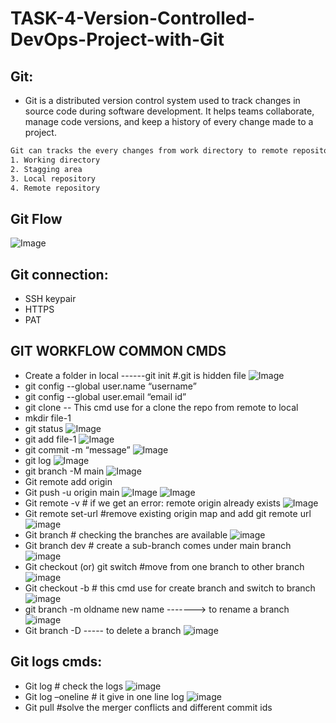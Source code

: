# TASK-4-Version-Controlled-DevOps-Project-with-Git
## Git:
- Git is a distributed version control system used to track changes in source code during software 
development. It helps teams collaborate, manage code versions, and keep a history of every change made to a 
project.
```sh
Git can tracks the every changes from work directory to remote repository. 
1. Working directory 
2. Stagging area  
3. Local repository 
4. Remote repository
```
## Git Flow
![Image](https://github.com/user-attachments/assets/7fde12db-c42e-427c-a9ed-5490c508eeb2)
## Git connection:

- SSH keypair
- HTTPS
- PAT
## GIT WORKFLOW COMMON CMDS
- Create a folder in local ------git init  #.git is hidden file
![Image](https://github.com/user-attachments/assets/d15dc7f3-78f6-4d0a-800e-dc6a7057624f)
- git config  --global user.name “username”
- git config  --global user.email “email id”
- git clone  -- This cmd use for a clone the repo from remote to local
- mkdir file-1
- git status
![Image](https://github.com/user-attachments/assets/14a86b98-4324-4995-b1fd-8ceb8555191a)
- git add file-1
![Image](https://github.com/user-attachments/assets/815913fe-1526-493c-a146-573bc921f66a)
- git commit -m “message”
![Image](https://github.com/user-attachments/assets/520aba46-3431-4be5-b6c9-6c5b113874c0)
- git log
![Image](https://github.com/user-attachments/assets/d71ff6a9-fee4-4535-accc-f476614acba5)
- git branch -M main
![Image](https://github.com/user-attachments/assets/1a74edba-4c25-41cb-8d06-5d824d96740e)
- Git remote add origin <git repo url>
- Git push -u origin main
![Image](https://github.com/user-attachments/assets/5a58cc3c-b043-4606-b9c1-b3f2d0bc06f7)
![Image](https://github.com/user-attachments/assets/0ee829d3-e1af-4596-ae72-c86ae7546a5a)
- Git remote -v # if we get an error: remote origin already exists
![Image](https://github.com/user-attachments/assets/16401aa4-2ed4-4fdf-9b7f-044ea84a704d)
- Git remote set-url <git hub repo url> #remove existing origin map and add git remote url
![image](https://github.com/user-attachments/assets/e9b586e4-e187-4181-bd2a-6c201d969a17)
- Git branch # checking the branches are available
![image](https://github.com/user-attachments/assets/1ef39fb1-4cda-46ca-8899-07f414008a12)
- Git branch dev # create a sub-branch comes under main branch
![image](https://github.com/user-attachments/assets/522974b8-9be9-4edd-a13f-0fa29e892c95)
- Git checkout <branch-name> (or) git switch <branch-name> #move from one branch to other branch
![image](https://github.com/user-attachments/assets/2356f849-011b-49b3-8cfb-10e3c658ff97)
- Git checkout -b <sub-branch-name> # this cmd use for create branch and switch to branch
![image](https://github.com/user-attachments/assets/5d3ce067-3f0c-46c7-8e82-b0fb5bc7223b)
- git branch -m oldname new name -------> to rename a branch
![image](https://github.com/user-attachments/assets/2255c8b6-a0ce-45f6-925c-0d66d0c4118f)
- Git branch -D <branch name> ----- to delete a branch
![image](https://github.com/user-attachments/assets/f9473e09-d902-4160-94b4-87c306d4e68e)
## Git logs cmds:
- Git log # check the logs
![image](https://github.com/user-attachments/assets/29f75a46-9b54-4ad9-9eb0-3cf15c9e0aeb)
- Git log –oneline # it give in one line log
  ![image](https://github.com/user-attachments/assets/4f984b48-5251-4e2a-a117-c5b0c7c5efac)
- Git pull #solve the merger conflicts and different commit ids 
